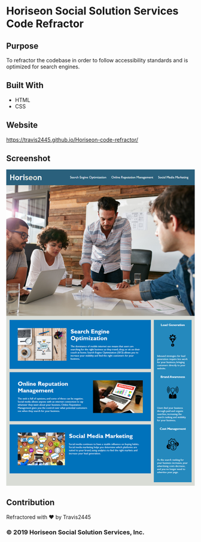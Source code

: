 # Horiseon Social Solution Services Code Refractor

## Purpose
To refractor the codebase in order to follow accessibility standards and is optimized for search engines. 

## Built With
* HTML
* CSS

## Website
https://travis2445.github.io/Horiseon-code-refractor/

## Screenshot
![Screen Shot of Page](assets/images/site-screen-shot.png)

## Contribution
Refractored with ❤️ by Travis2445

### © 2019 Horiseon Social Solution Services, Inc.